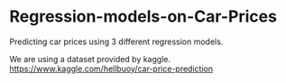 # Regression-models-on-Car-Prices
Predicting car prices using 3 different regression models.

We are using a dataset provided by kaggle.
https://www.kaggle.com/hellbuoy/car-price-prediction
